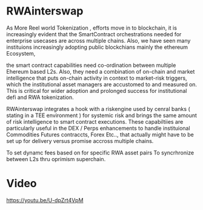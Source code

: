 # RWAinterswap

As More Reel world Tokenization , efforts move in to blockchain, it is increasingly evident that the SmartContract orchestrations needed for enterprise usecases are across multiple chains. Also, we have seen many instituions increasingly adopting public blockchians mainly the ethereum Ecosystem, 

the smart contract capabilities need co-ordination between multiple Ehereum based L2s. 
Also, they need a combination of on-chain and market intelligence that puts on-chain activity in context to market-risk triggers, which the institutional asset managers are accustomed to and measured on. This is critical for wider adoption and prolonged success for institutional defi and RWA tokenization. 

RWAinterswap integrates a hook with a riskengine used by cenral banks ( stating in a TEE environment ) for systemic risk and brings the same amount of risk intelligence to smart contract executions. These capabiltiies are particularly useful in the DEX / Perps enhancements to handle instituional  Commodities Futures contraccts, Forex Etc.., that actually might have to be set up for delivery versus promise accross multiple chains. 

To set dynamc fees based on for specific RWA asset pairs 
To syncrhronize between L2s thru oprimism superchain. 


# Video

https://youtu.be/U-dpZrt4VpM

